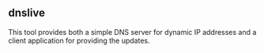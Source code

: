 ## dnslive

This tool provides both a simple DNS server for dynamic IP addresses and a client application for providing the updates.
